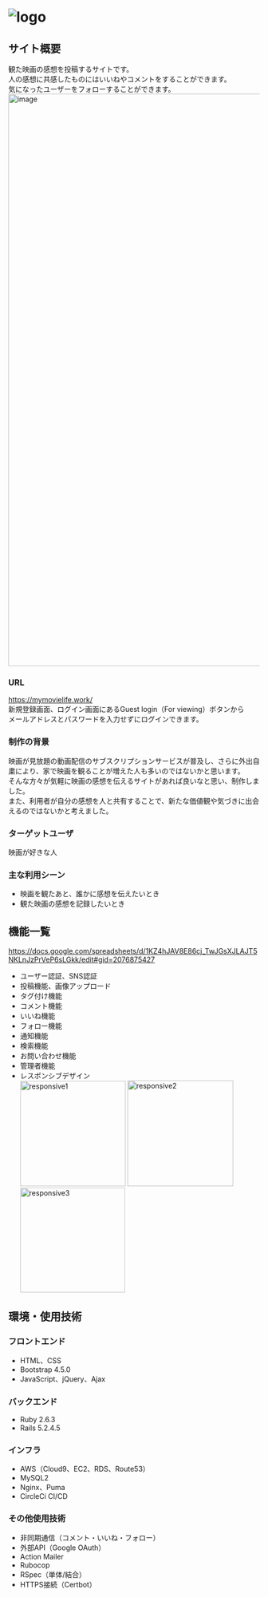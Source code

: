 #  ![logo](https://user-images.githubusercontent.com/76896952/112626502-a412a280-8e73-11eb-8c87-4da6262463b9.png)

## サイト概要
観た映画の感想を投稿するサイトです。<br>
人の感想に共感したものにはいいねやコメントをすることができます。<br>
気になったユーザーをフォローすることができます。<br>
<img width="1147" alt="image" src="https://user-images.githubusercontent.com/76896952/113505863-59cca800-957c-11eb-8d00-cfb1848320a0.png">


### URL
https://mymovielife.work/ <br>
新規登録画面、ログイン画面にあるGuest login（For viewing）ボタンから<br>
メールアドレスとパスワードを入力せずにログインできます。

### 制作の背景
映画が見放題の動画配信のサブスクリプションサービスが普及し、さらに外出自粛により、家で映画を観ることが増えた人も多いのではないかと思います。<br>
そんな方々が気軽に映画の感想を伝えるサイトがあれば良いなと思い、制作しました。<br>
また、利用者が自分の感想を人と共有することで、新たな価値観や気づきに出会えるのではないかと考えました。

### ターゲットユーザ
映画が好きな人

### 主な利用シーン
- 映画を観たあと、誰かに感想を伝えたいとき
- 観た映画の感想を記録したいとき

## 機能一覧
https://docs.google.com/spreadsheets/d/1KZ4hJAV8E86cj_TwJGsXJLAJT5NKLnJzPrVeP6sLGkk/edit#gid=2076875427
- ユーザー認証、SNS認証
- 投稿機能、画像アップロード
- タグ付け機能
- コメント機能
- いいね機能
- フォロー機能
- 通知機能
- 検索機能
- お問い合わせ機能
- 管理者機能
- レスポンシブデザイン<br>
<img width="211" alt="responsive1" src="https://user-images.githubusercontent.com/76896952/113506682-3e17d080-9581-11eb-90d5-c0404794c28d.png"> <img width="212" alt="responsive2" src="https://user-images.githubusercontent.com/76896952/113506675-36582c00-9581-11eb-82ca-9c935aeb730d.png"> <img width="210" alt="responsive3" src="https://user-images.githubusercontent.com/76896952/113506685-42dc8480-9581-11eb-8704-9d533edb10a5.png">

## 環境・使用技術
### フロントエンド
- HTML、CSS
- Bootstrap 4.5.0
- JavaScript、jQuery、Ajax
### バックエンド
- Ruby 2.6.3
- Rails 5.2.4.5
### インフラ
- AWS（Cloud9、EC2、RDS、Route53）
- MySQL2
- Nginx、Puma
- CircleCi CI/CD
### その他使用技術
- 非同期通信（コメント・いいね・フォロー）
- 外部API（Google OAuth）
- Action Mailer
- Rubocop
- RSpec（単体/結合）
- HTTPS接続（Certbot）